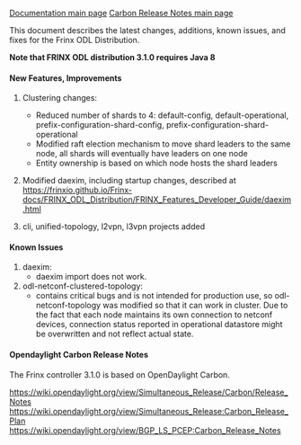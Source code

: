 [Documentation main page](https://frinxio.github.io/Frinx-docs/)
[Carbon Release Notes main page](https://frinxio.github.io/Frinx-docs/FRINX_ODL_Distribution/Release_Notes/Carbon.html)
    
This document describes the latest changes, additions, known issues, and fixes for the Frinx ODL Distribution.<!--more-->

**Note that FRINX ODL distribution 3.1.0 requires Java 8**

#### New Features, Improvements

1.  Clustering changes:
    
    * Reduced number of shards to 4: default-config, default-operational, prefix-configuration-shard-config, prefix-configuration-shard-operational
    * Modified raft election mechanism to move shard leaders to the same node, all shards will eventually have leaders on one node
    * Entity ownership is based on which node hosts the shard leaders

2.  Modified daexim, including startup changes, described at https://frinxio.github.io/Frinx-docs/FRINX_ODL_Distribution/FRINX_Features_Developer_Guide/daexim.html
    
3. cli, unified-topology, l2vpn, l3vpn projects added


#### Known Issues

1.  daexim: 
    *   daexim import does not work.
2.  odl-netconf-clustered-topology: 
    *   contains critical bugs and is not intended for production use, so odl-netconf-topology was modified so that it can work in cluster. Due to the fact that each node maintains its own connection to netconf devices, connection status reported in operational datastore might be overwritten and not reflect actual state.



#### Opendaylight Carbon Release Notes

The Frinx controller 3.1.0 is based on OpenDaylight Carbon.

<https://wiki.opendaylight.org/view/Simultaneous_Release/Carbon/Release_Notes>
<https://wiki.opendaylight.org/view/Simultaneous_Release:Carbon_Release_Plan>
<https://wiki.opendaylight.org/view/BGP_LS_PCEP:Carbon_Release_Notes>
